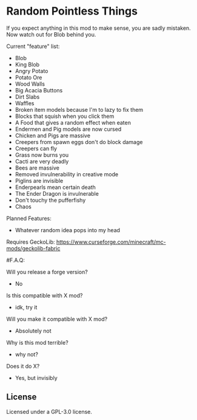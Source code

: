 # Random Pointless Things

If you expect anything in this mod to make sense, you are sadly mistaken. Now watch out for Blob behind you.

Current "feature" list:
  - Blob
  - King Blob
  - Angry Potato
  - Potato Ore
  - Wood Walls
  - Big Acacia Buttons
  - Dirt Slabs
  - Waffles
  - Broken item models because I'm to lazy to fix them
  - Blocks that squish when you click them
  - A Food that gives a random effect when eaten
  - Endermen and Pig models are now cursed
  - Chicken and Pigs are massive
  - Creepers from spawn eggs don't do block damage
  - Creepers can fly
  - Grass now burns you
  - Cacti are very deadly
  - Bees are massive
  - Removed invulnerability in creative mode
  - Piglins are invisible
  - Enderpearls mean certain death
  - The Ender Dragon is invulnerable
  - Don't touchy the pufferfishy  
  - Chaos

Planned Features:
- Whatever random idea pops into my head

Requires GeckoLib: https://www.curseforge.com/minecraft/mc-mods/geckolib-fabric

#F.A.Q:

Will you release a forge version?  
- No

Is this compatible with X mod?
- idk, try it

Will you make it compatible with X mod?
- Absolutely not

Why is this mod terrible?
- why not?

Does it do X?
- Yes, but invisibly

## License

Licensed under a GPL-3.0 license.
